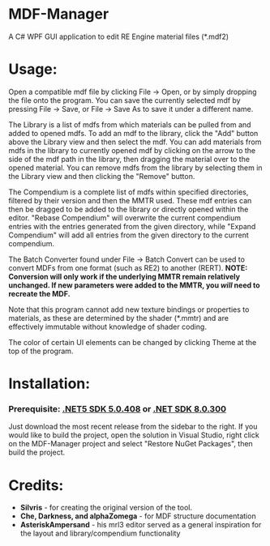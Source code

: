 # MDF-Manager
A C# WPF GUI application to edit RE Engine material files (*.mdf2)

# Usage:
Open a compatible mdf file by clicking File -> Open, or by simply dropping the file onto the program. You can save the currently selected mdf by pressing File -> Save,
or File -> Save As to save it under a different name. 

The Library is a list of mdfs from which materials can be pulled from and added to opened mdfs. To add an mdf to the library, click the "Add" button above the Library view and then select the mdf. You can add materials from mdfs in the library to currently opened mdf by clicking on the arrow to the side of the mdf path in the library, then dragging the material over to the opened material. You can remove mdfs from the library by selecting them in the Library view and then clicking the "Remove" button. 

The Compendium is a complete list of mdfs within specified directories, filtered by their version and then the MMTR used. These mdf entries can then be dragged to be added to the library or directly opened within the editor. "Rebase Compendium" will overwrite the current compendium entries with the entries generated from the given directory, while "Expand Compendium" will add all entries from the given directory to the current compendium.

The Batch Converter found under File -> Batch Convert can be used to convert MDFs from one format (such as RE2) to another (RERT). 
**NOTE: Conversion will only work if the underlying MMTR remain relatively unchanged. If new parameters were added to the MMTR, you *will* need to recreate the MDF.**

Note that this program cannot add new texture bindings or properties to materials, as these are determined by the shader (*.mmtr) and are effectively immutable without 
knowledge of shader coding.

The color of certain UI elements can be changed by clicking Theme at the top of the program.

# Installation:
### Prerequisite: [.NET5 SDK 5.0.408](https://dotnet.microsoft.com/en-us/download/dotnet/5.0) or [.NET SDK 8.0.300](https://dotnet.microsoft.com/en-us/download/dotnet/8.0)

Just download the most recent release from the sidebar to the right. If you would like to build the project, open the solution in Visual Studio, right click on the 
MDF-Manager project and select "Restore NuGet Packages", then build the project.

# Credits:
* **Silvris** - for creating the original version of the tool.
* **Che, Darkness, and alphaZomega** - for MDF structure documentation
* **AsteriskAmpersand** - his mrl3 editor served as a general inspiration for the layout and library/compendium functionality
